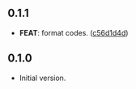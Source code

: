 ## 0.1.1

 - **FEAT**: format codes. ([c56d1d4d](https://github.com/hyiso/ansi/commit/c56d1d4d08a658743ba799b142a0f21298cab6c3))

## 0.1.0

- Initial version.
